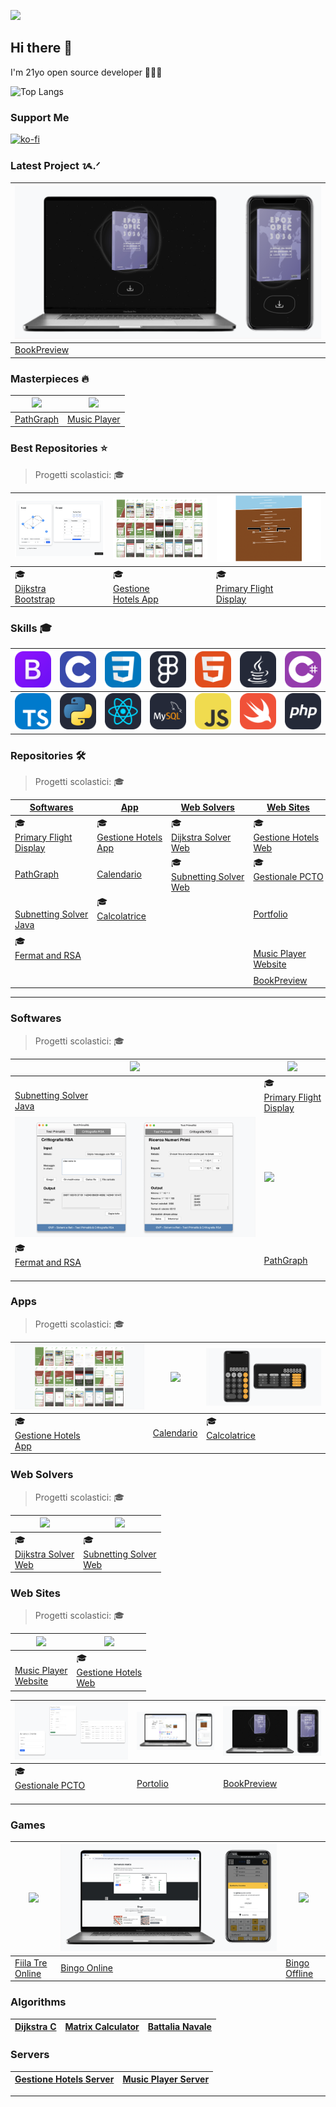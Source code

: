 ![](https://komarev.com/ghpvc/?username=vittorioPiotti&color=lightgrey)

## Hi there 👋 



I'm 21yo open source developer 🧑🏻‍💻





![Top Langs](https://github-readme-stats.vercel.app/api/top-langs/?username=vittoriopiotti&layout=compact&langs_count=8)



### Support Me

[![ko-fi](https://ko-fi.com/img/githubbutton_sm.svg)](https://ko-fi.com/P5P012BC8U)

### Latest Project ᝰ.ᐟ

|<img src="https://github.com/vittorioPiotti/Book-Preview/blob/main/github/socialpreview.png"/>| 
|-------------|
|[BookPreview](https://github.com/vittorioPiotti/Book-Preview)|


### Masterpieces 🔥 

|<img src="https://github.com/vittorioPiotti/SmartGraphUI-ForkBased/blob/master/github/socialpreview24.png"/> |<img src="https://github.com/vittorioPiotti/Music-Player/blob/main/media/socialpreview-second.png"/>| 
|-------------|-------------|
|[PathGraph](https://github.com/vittorioPiotti/PathGraph-JavaFX)|[Music Player](https://github.com/vittorioPiotti/Music-Player)|




### Best Repositories ⭐

> Progetti scolastici: 🎓


|<img src="https://github.com/vittorioPiotti/vittorioPiotti/blob/main/immagini/WEB.png"/>| <img src="https://github.com/vittorioPiotti/vittorioPiotti/blob/main/immagini/APP.png"/>|<img src="https://github.com/vittorioPiotti/vittorioPiotti/blob/main/immagini/PFD.png"/>|
|-------------|-------------|-------------|
|🎓<br> [Dijkstra<br>Bootstrap](https://github.com/vittorioPiotti/Dijkstra-Bootstrap)   |🎓<br> [Gestione<br>Hotels&nbsp;App](https://github.com/vittorioPiotti/Gestione-Hotel-App)  |🎓<br> [Primary&nbsp;Flight<br>Display](https://github.com/vittorioPiotti/Primary-Flight-Display) |



### Skills 🎓

| <img src="https://github.com/tandpfun/skill-icons/blob/main/icons/Bootstrap.svg" width="70"> |  <img src="https://github.com/tandpfun/skill-icons/blob/main/icons/C.svg" width="70">      |  <img src="https://github.com/tandpfun/skill-icons/blob/main/icons/CSS.svg" width="70"> | <img src="https://github.com/tandpfun/skill-icons/blob/main/icons/Figma-Dark.svg" width="70"> | <img src="https://github.com/tandpfun/skill-icons/blob/main/icons/HTML.svg" width="70"> | <img src="https://github.com/tandpfun/skill-icons/blob/main/icons/Java-Dark.svg" width="70">  |    <img src="https://github.com/tandpfun/skill-icons/blob/main/icons/CS.svg" width="70">   |
|-------------|-------------|-------------|-------------|-------------|-------------|-------------|
| <img src="https://github.com/tandpfun/skill-icons/blob/main/icons/TypeScript.svg" width="70"> | <img src="https://github.com/tandpfun/skill-icons/blob/main/icons/Python-Dark.svg" width="70"> |<img src="https://github.com/tandpfun/skill-icons/blob/main/icons/React-Dark.svg" width="70">  | <img src="https://github.com/tandpfun/skill-icons/blob/main/icons/MySQL-Dark.svg" width="70">   |  <img src="https://github.com/tandpfun/skill-icons/blob/main/icons/JavaScript.svg" width="70"> | <img src="https://github.com/tandpfun/skill-icons/blob/main/icons/Swift.svg" width="70">   | <img src="https://github.com/tandpfun/skill-icons/blob/main/icons/PHP-Dark.svg" width="70"> | 





### Repositories 🛠️ 

> Progetti scolastici: 🎓

| [Softwares](#softwares)                                                                                     | [App](#app)                                                                                              | [Web Solvers](#web-solvers)                                                                                | [Web Sites](#web-sites)                                                                                         | [Games](#games)                                                                                     | [Algorithms](#algorithms)                                                                                     | [Servers](#servers)                                                                                     |
|----------------------------------------------------------------------------------------------------|--------------------------------------------------------------------------------------------------|------------------------------------------------------------------------------------------------|------------------------------------------------------------------------------------------------|------------------------------------------------------------------------------------------------|------------------------------------------------------------------------------------------------|------------------------------------------------------------------------------------------------|
|🎓<br> [Primary&nbsp;Flight<br>Display](https://github.com/vittorioPiotti/Primary-Flight-Display)                         |🎓<br>[Gestione&nbsp;Hotels<br>App](https://github.com/vittorioPiotti/Gestione-Hotel-App)                           |🎓<br>  [Dijkstra&nbsp;Solver<br>Web](https://github.com/vittorioPiotti/Dijkstra-Bootstrap)                   |🎓<br> [Gestione&nbsp;Hotels<br>Web](https://github.com/vittorioPiotti/Gestione-Hotel-PHP)                       | <br> [FilaTre](https://github.com/vittorioPiotti/FilaTre-Online) <br> &#8203;                                        |🎓<br> [Battaglia&nbsp;Navale](https://github.com/vittorioPiotti/Battaglia-Navale-C) <br> &#8203;                     |🎓<br> [Gestione&nbsp;Hotels<br>Server](https://github.com/vittorioPiotti/Gestione-Hotels-Server)                      |
|<br> [PathGraph](https://github.com/vittorioPiotti/SmartGraphUI-JavaFX)   <br> &#8203;                                  | <br>[Calendario](https://github.com/vittorioPiotti/Calendario-React-Native)   <br> &#8203;                         |🎓<br> [Subnetting&nbsp;Solver<br>Web](https://github.com/vittorioPiotti/Subnetting-Bootstrap)                      |🎓<br> [Gestionale&nbsp;PCTO](https://github.com/vittorioPiotti/Gestionale)  <br> &#8203;                                 |<br> [Bingo&nbsp;Online](https://github.com/vittorioPiotti/Bingo-Online-Bootstrap)  <br> &#8203;                                 |🎓<br> [Matrix<br>Calculator](https://github.com/vittorioPiotti/Matrix-Calculator-C)                       | <br>[Music&nbsp;Player<br>Server](https://github.com/vittorioPiotti/Music-Player-Server)                      |
| <br> [Subnetting&nbsp;Solver<br>Java](https://github.com/vittorioPiotti/Subnet-Solver-Java)                       |🎓<br> [Calcolatrice](https://github.com/vittorioPiotti/Calcolatrice-React-Native) <br> &#8203;                      |                                                                                                  | <br> [Portfolio](https://github.com/vittorioPiotti/Portfolio-Bootstrap)  <br> &#8203;                               |🎓<br> [Bingo&nbsp;Offline](https://github.com/vittorioPiotti/Bingo-Bootstrap)  <br>&#8203;                                       |🎓<br> [Dijkstra<br>Solver&nbsp;C](https://github.com/vittorioPiotti/Algoritmo-Dijkstra-C)                              |                                                                                      |
|🎓<br> [Fermat&nbsp;and&nbsp;RSA](https://github.com/vittorioPiotti/Fermat-And-RSA)  <br> &#8203;                                |                                                                                         |                                                                                                  |   <br>    [Music&nbsp;Player<br>Website](https://github.com/vittorioPiotti/Music-Player)                                     |                                                                                                    |                                                                                                 | 
|                            |                                                                                         |                                                                                                  |       [BookPreview](https://github.com/vittorioPiotti/Book-Preview)                                        |                                                                                                    |                                                                                                 |                                                                                      

                                                                                                                                                    


---

### Softwares 

> Progetti scolastici: 🎓

| <img src="https://github.com/vittorioPiotti/Subnetting-Java/blob/main/screenshots/vlsm.png"/> |<img src="https://github.com/vittorioPiotti/Primary-Flight-Display/blob/main/project/screenshots/socialpreview5.png"/>   |
|---|---|
|<br>[Subnetting&nbsp;Solver<br>Java](https://github.com/vittorioPiotti/Subnetting-Java)  |🎓<br>[Primary&nbsp;Flight<br>Display](https://github.com/vittorioPiotti/Primary-Flight-Display) |
|<img src="https://github.com/vittorioPiotti/Fermat-And-RSA/blob/main/images/socialpreview2.png"/> |<img src="https://github.com/vittorioPiotti/SmartGraphUI-ForkBased/blob/master/github/socialpreview26.png"/>  |
|🎓<br>[Fermat and RSA](https://github.com/vittorioPiotti/Fermat-And-RSA)<br> &#8203;|<br>[PathGraph](https://github.com/vittorioPiotti/SmartGraphUI-JavaFX) <br> &#8203; | 



### Apps 

> Progetti scolastici: 🎓

|<img src="https://github.com/vittorioPiotti/Gestione-Hotel-App/blob/main/project/screenshots/socialpreview.png"/>| <img src="https://github.com/vittorioPiotti/Calendario-React-Native/blob/main/socialpreview.png"/>|<img src="https://github.com/vittorioPiotti/Calcolatrice-React-Native/blob/main/socialpreview2.png"/>|
|-------------|-------------|-------------|
| 🎓<br>[Gestione&nbsp;Hotels<br>App](https://github.com/vittorioPiotti/Gestione-Hotel-App)|<br>[Calendario](https://github.com/vittorioPiotti/Calendario-React-Native)<br> &#8203; |🎓<br>[Calcolatrice](https://github.com/vittorioPiotti/Calcolatrice-React-Native)<br> &#8203;|



### Web Solvers 

> Progetti scolastici: 🎓

| <img src="https://github.com/vittorioPiotti/Dijkstra-Bootstrap/blob/main/socialpreview.png"/> |<img src="https://github.com/vittorioPiotti/Subnetting-Bootstrap/blob/main/screenshots/flsm.png"/>| 
|-------------|-------------|
| 🎓<br>  [Dijkstra&nbsp;Solver<br>Web](https://github.com/vittorioPiotti/Dijkstra-Bootstrap) | 🎓<br> [Subnetting&nbsp;Solver<br>Web](https://github.com/vittorioPiotti/Subnetting-Bootstrap) |



### Web Sites 

> Progetti scolastici: 🎓


| <img src="https://github.com/vittorioPiotti/Music-Player/blob/main/media/socialpreview-second.png"/>  |<img src="https://github.com/vittorioPiotti/Gestione-Hotel-PHP/blob/main/socialpreview80.png"/>   |
|---|---|
| <br>    [Music&nbsp;Player<br>Website](https://github.com/vittorioPiotti/Music-Player)   | 🎓<br> [Gestione&nbsp;Hotels<br>Web](https://github.com/vittorioPiotti/Gestione-Hotel-PHP)  |

| <img src="https://github.com/vittorioPiotti/vittorioPiotti/blob/main/immagini/socialpreview70.png"/>  |<img src="https://raw.githubusercontent.com/vittorioPiotti/Portfolio-Bootstrap/main/socialpreview3.png"/>  |<img src="https://github.com/vittorioPiotti/Book-Preview/blob/main/github/socialpreview.png?raw=true"/>  |
|---|---|---|
| 🎓<br> [Gestionale&nbsp;PCTO](https://github.com/vittorioPiotti/Gestionale) <br> &#8203; | <br> [Portolio](https://github.com/vittorioPiotti/Portfolio-Bootstrap)<br> &#8203;   | <br> [BookPreview](https://github.com/vittorioPiotti/Book-Preview) <br> &#8203; | 





### Games

|<img src="https://github.com/vittorioPiotti/FilaTre-Online/blob/main/FilaTreOnline/imgs/socialpreview3.png"/>| <img src="https://github.com/vittorioPiotti/Bingo-Online-Bootstrap/blob/main/socialpreview50.png"/>|<img src="https://github.com/vittorioPiotti/Bingo-Bootstrap/blob/main/socialpreview12.png"/>| 
|-------------|-------------|---|
|[Fiila Tre Online](https://github.com/vittorioPiotti/FilaTre-Online)|[Bingo Online](https://github.com/vittorioPiotti/Bingo-Online-Bootstrap)|[Bingo Offline](https://github.com/vittorioPiotti/Bingo-Bootstrap)|


### Algorithms 

|[Dijkstra C](https://github.com/vittorioPiotti/Algoritmo-Dijkstra-C)|[Matrix Calculator](https://github.com/vittorioPiotti/Matrix-Calculator-C)|[Battalia Navale](https://github.com/vittorioPiotti/Battaglia-Navale-C)|
|-------------|-------------|-------------|

### Servers 

|[Gestione Hotels Server ](https://github.com/vittorioPiotti/Gestione-Hotels-Server)|[Music Player Server ](https://github.com/vittorioPiotti/Music-Player-Server)|
|-------------|-------------|


---





